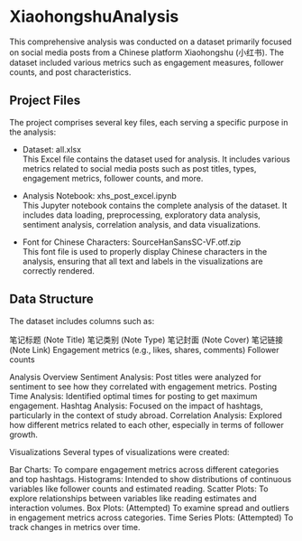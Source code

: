 # XiaohongshuAnalysis
 This comprehensive analysis was conducted on a dataset primarily focused on social media posts from a Chinese platform Xiaohongshu (小红书). The dataset included various metrics such as engagement measures, follower counts, and post characteristics.

## Project Files
The project comprises several key files, each serving a specific purpose in the analysis:

- Dataset: all.xlsx <br>
This Excel file contains the dataset used for analysis. It includes various metrics related to social media posts such as post titles, types, engagement metrics, follower counts, and more.

- Analysis Notebook: xhs_post_excel.ipynb <br>
This Jupyter notebook contains the complete analysis of the dataset. It includes data loading, preprocessing, exploratory data analysis, sentiment analysis, correlation analysis, and data visualizations.

- Font for Chinese Characters: SourceHanSansSC-VF.otf.zip <br>
This font file is used to properly display Chinese characters in the analysis, ensuring that all text and labels in the visualizations are correctly rendered.

## Data Structure
The dataset includes columns such as:

笔记标题 (Note Title)
笔记类别 (Note Type)
笔记封面 (Note Cover)
笔记链接 (Note Link)
Engagement metrics (e.g., likes, shares, comments)
Follower counts

Analysis Overview
Sentiment Analysis: Post titles were analyzed for sentiment to see how they correlated with engagement metrics.
Posting Time Analysis: Identified optimal times for posting to get maximum engagement.
Hashtag Analysis: Focused on the impact of hashtags, particularly in the context of study abroad.
Correlation Analysis: Explored how different metrics related to each other, especially in terms of follower growth.

Visualizations
Several types of visualizations were created:

Bar Charts: To compare engagement metrics across different categories and top hashtags.
Histograms: Intended to show distributions of continuous variables like follower counts and estimated reading.
Scatter Plots: To explore relationships between variables like reading estimates and interaction volumes.
Box Plots: (Attempted) To examine spread and outliers in engagement metrics across categories.
Time Series Plots: (Attempted) To track changes in metrics over time.
